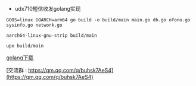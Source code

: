 * udx710短信收发golang实现

```shell
GOOS=linux GOARCH=arm64 go build -o build/main main.go db.go ofono.go sysinfo.go network.go
```

```shell
aarch64-linux-gnu-strip build/main
```

```shell
upx build/main
```
 
[golang下载](https://golang.google.cn/dl/ "golang download")


[交流群  : https://qm.qq.com/q/buhsk7AeS4](https://qm.qq.com/q/buhsk7AeS4)
